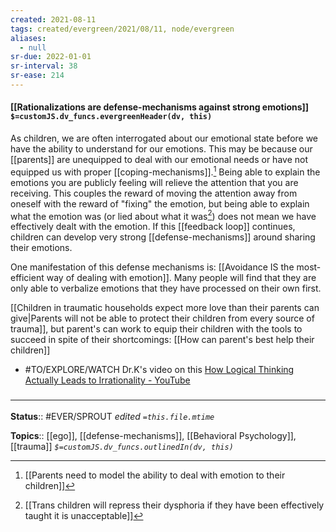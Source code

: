 ```yaml
---
created: 2021-08-11
tags: created/evergreen/2021/08/11, node/evergreen
aliases:
  - null
sr-due: 2022-01-01
sr-interval: 38
sr-ease: 214
---
```


#### [[Rationalizations are defense-mechanisms against strong emotions]] `$=customJS.dv_funcs.evergreenHeader(dv, this)`

As children, we are often interrogated about our emotional state before we have the ability to understand for our emotions. This may be because our [[parents]] are unequipped to deal with our emotional needs or have not equipped us with proper [[coping-mechanisms]].[^1] Being able to explain the emotions you are publicly feeling will relieve the attention that you are receiving. This couples the reward of moving the attention away from oneself with the reward of "fixing" the emotion, but being able to explain what the emotion was (or lied about what it was[^2]) does not mean we have effectively dealt with the emotion. If this [[feedback loop]] continues, children can develop very strong [[defense-mechanisms]] around sharing their emotions.

[^1]: [[Parents need to model the ability to deal with emotion to their children]]
[^2]: [[Trans children will repress their dysphoria if they have been effectively taught it is unacceptable]]

One manifestation of this defense mechanisms is: [[Avoidance IS the most-efficient way of dealing with emotion]]. Many people will find that they are only able to verbalize emotions that they have processed on their own first.

[[Children in traumatic households expect more love than their parents can give|Parents will not be able to protect their children from every source of trauma]], but parent's can work to equip their children with the tools to succeed in spite of their shortcomings: [[How can parent's best help their children]]

- #TO/EXPLORE/WATCH Dr.K's video on this [How Logical Thinking Actually Leads to Irrationality - YouTube](https://www.youtube.com/watch?v=ByYUd6DESQk)

### <hr class="footnote"/>

**Status**:: #EVER/SPROUT 
*edited `=this.file.mtime`*

**Topics**:: [[ego]], [[defense-mechanisms]], [[Behavioral Psychology]], [[trauma]]
*`$=customJS.dv_funcs.outlinedIn(dv, this)`*

